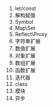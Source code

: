 1. let/const
2. 解构赋值
3. Symbol
4. Map\Set 
5. Reflect\Proxy
6. 字符串扩展
7. 数值扩展
8. 对象扩展
9. 数组扩展
10. 函数扩展
11. 迭代器
12. class
13. 模块
14. 异步
